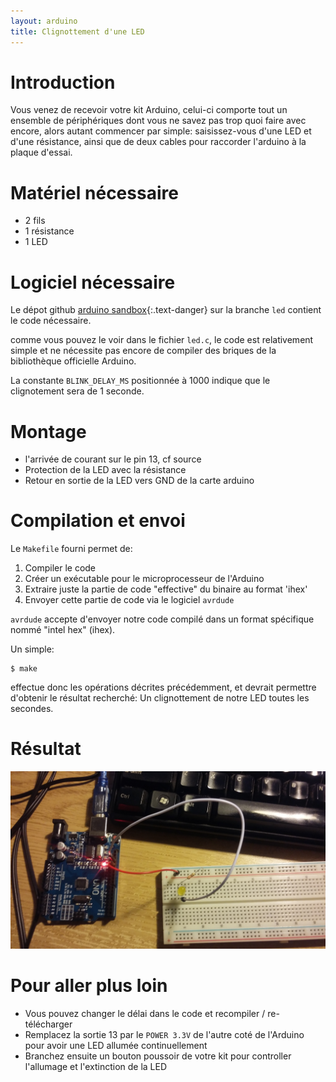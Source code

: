 ```yaml
---
layout: arduino
title: Clignottement d'une LED
---
```

# Introduction

Vous venez de recevoir votre kit Arduino, celui-ci comporte tout un ensemble de
périphériques dont vous ne savez pas trop quoi faire avec encore, alors autant
commencer par simple: saisissez-vous d'une LED et d'une résistance, ainsi que
de deux cables pour raccorder l'arduino à la plaque d'essai.

# Matériel nécessaire

* 2 fils
* 1 résistance
* 1 LED

# Logiciel nécessaire

Le dépot github [arduino sandbox](https://github.com/fablab-elefab/arduino-sandbox){:.text-danger} sur la branche `led` contient le code nécessaire.

comme vous pouvez le voir dans le fichier `led.c`, le code est relativement
simple et ne nécessite pas encore de compiler des briques de la bibliothèque
officielle Arduino.

La constante `BLINK_DELAY_MS` positionnée à 1000 indique que le clignotement
sera de 1 seconde.

# Montage

* l'arrivée de courant sur le pin 13, cf source
* Protection de la LED avec la résistance
* Retour en sortie de la LED vers GND de la carte arduino


# Compilation et envoi

Le `Makefile` fourni permet de:

1. Compiler le code
2. Créer un exécutable pour le microprocesseur de l'Arduino
3. Extraire juste la partie de code "effective" du binaire au format 'ihex'
4. Envoyer cette partie de code via le logiciel `avrdude`

`avrdude` accepte d'envoyer notre code compilé dans un format spécifique nommé
"intel hex" (ihex).

Un simple:

```
$ make
```

effectue donc les opérations décrites précédemment, et devrait permettre
d'obtenir le résultat recherché: Un clignottement de notre LED toutes les
secondes.

# Résultat

![Résultat du montage](./images/led-blinking.jpg)

# Pour aller plus loin

* Vous pouvez changer le délai dans le code et recompiler / re-télécharger
* Remplacez la sortie 13 par le `POWER 3.3V` de l'autre coté de l'Arduino pour
  avoir une LED allumée continuellement
* Branchez ensuite un bouton poussoir de votre kit pour controller l'allumage
  et l'extinction de la LED

